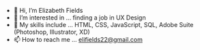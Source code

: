 - 👋 Hi, I’m Elizabeth Fields
- 👀 I’m interested in ... finding a job in UX Design
- 🌱 My skills include ... HTML, CSS, JavaScript, SQL, Adobe Suite (Photoshop, Illustrator, XD)
- 📫 How to reach me ... elifields22@gmail.com

<!---
elizabethfields/elizabethfields is a ✨ special ✨ repository because its `README.md` (this file) appears on your GitHub profile.
You can click the Preview link to take a look at your changes.
--->

